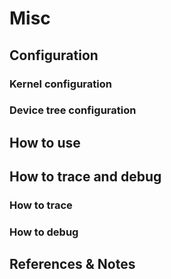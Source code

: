 # Misc

## Configuration

### Kernel configuration

### Device tree configuration

## How to use 

## How to trace and debug 

### How to trace

### How to debug

## References & Notes
